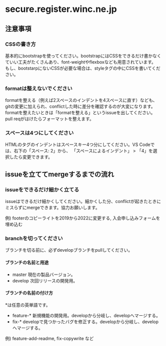 # secure.register.winc.ne.jp 

## 注意事項

### CSSの書き方
基本的にbootstrapを使ってください。bootstrapにはCSSをできるだけ書かなくていい工夫がたくさんあり、font-weightやflexboxなども用意されています。
もし、bootstarpにないCSSが必要な場合は、styleタグの中にCSSを書いてください。

### formatは整えないでください
formatを整える（例えば2スペースのインデントを4スペースに直す）なども、gitの変更に加えられ、conflictした時に差分を確認するのが大変になります。formatを整えたいときは「formatを整える」というissueを出してください。pull reqがはけたらフォーマットを整えます。

### スペースは4つにしてください
HTMLのタグのインデントはスペースキー4つ分にしてください。VS Codeでは、右下の「スペース: 2」から、 「スペースによるインデント」 > 「4」を選択したら変更できます。 

## issueを立ててmergeするまでの流れ
### issueをできるだけ細かく立てる
issueはできるだけ細かくしてください。細かくした分、conflictが起きたときにミスらずにmergeできます。協力お願いします。

例) footerのコピーライトを2019から2022に変更する, 入会申し込みフォームを埋め込む
### branchを切ってください
ブランチを切る前に、必ずdevelopブランチをpullしてください。

#### ブランチの名前と用途
- master 現在の製品バージョン。
- develop 次回リリースの開発用。
#### ブランチの名前の付け方
*は任意の英単語です。
- feature-*  新規機能の開発用。developから分岐し、developへマージする。
- fix-*  developで見つかったバグを修正する。developから分岐し、developへマージする。

例) feature-add-readme, fix-copywrite など